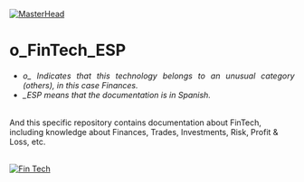 [![MasterHead](http://dicer0.com/wp-content/uploads/2024/04/FinTech-di_cer0-Banner.png)](https://dicer0.com/#skills)
# o_FinTech_ESP
<h6 align="justify">
  <ul>
    <li>o_ Indicates that this technology belongs to an unusual category (others), in this case Finances.</li>
    <li>_ESP means that the documentation is in Spanish.</li>
  </ul>
</h6>
And this specific repository contains documentation about FinTech, including knowledge about Finances, Trades, Investments, Risk, Profit & Loss, etc.
&nbsp;
<br/>
&nbsp;

[![Fin Tech](http://dicer0.com/wp-content/uploads/2024/04/o_FinTech.png)](https://dicer0.com/#skills)
